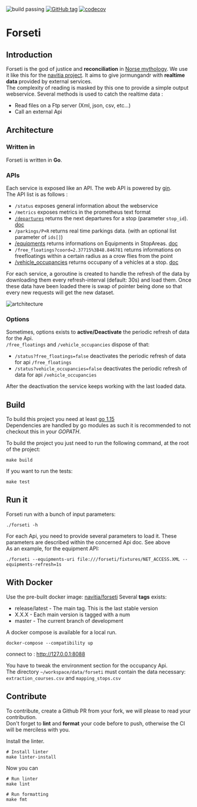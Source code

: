 ![build passing](https://img.shields.io/github/workflow/status/CanalTP/forseti/Create%20and%20publish%20release%20image?logo=github)
[![GitHub tag](https://img.shields.io/github/tag/CanalTP/forseti.svg)](https://github.com/CanalTP/forseti/tag)
[![codecov](https://codecov.io/gh/CanalTP/forseti/branch/master/graph/badge.svg?token=9YFIEZ9ZVM)](https://codecov.io/gh/CanalTP/forseti)

# Forseti

## Introduction

Forseti is the god of justice and **reconciliation** in [Norse mythology](https://en.wikipedia.org/wiki/Forseti).
We use it like this for the [navitia project](https://github.com/CanalTP/navitia). It aims to give jormungandr with **realtime data** provided by external services.<br>
The complexity of reading is masked by this one to provide a simple output webservice. Several methods is used to catch the realtime data :

- Read files on a Ftp server (Xml, json, csv, etc...)
- Call an external Api

## Architecture

### Written in

Forseti is written in **Go**.<br>

### APIs

Each service is exposed like an API. The web API is powered by [gin](https://github.com/gin-gonic/gin).<br>
The API list is as follows :

- `/status` exposes general information about the webservice
- `/metrics` exposes metrics in the prometheus text format
- [`/departures`](https://github.com/canaltp/forseti/blob/master/internal/departures/readme.md) returns the next departures for a stop (parameter `stop_id`). [doc](https://github.com/canaltp/forseti/blob/master/internal/departures/readme.md)
- `/parkings/P+R` returns real time parkings data. (with an optional list parameter of `ids[]`)
- [/equipments](https://github.com/canaltp/forseti/blob/master/internal/equipments/readme.md) returns informations on Equipments in StopAreas. [doc](https://github.com/canaltp/forseti/blob/master/internal/equipments/readme.md)
- `/free_floatings?coord=2.37715%3B48.846781` returns informations on freefloatings  within a certain radius as a crow flies from the point
- [/vehicle_occupancies](https://github.com/canaltp/forseti/blob/master/internal/vehicleoccupancies/readme.md) returns occupany of a vehicles at a stop. [doc](https://github.com/canaltp/forseti/blob/master/internal/vehicleoccupancies/readme.md)

For each service, a goroutine is created to handle the refresh of the data by downloading them every refresh-interval (default: 30s) and load them. Once these data have been loaded there is swap of pointer being done so that every new requests will get the new dataset.

![artchitecture](doc/architecture.png)

### Options

Sometimes, options exists to **active/Deactivate** the periodic refresh of data for the Api.<br>
`/free_floatings` and `/vehicle_occupancies` dispose of that:

- `/status?free_floatings=false` deactivates the periodic refresh of data for api `/free_floatings`
- `/status?vehicle_occupancies=false` deactivates the periodic refresh of data for api `/vehicle_occupancies`

After the deactivation the service keeps working with the last loaded data.

## Build

To build this project you need at least [go 1.15](https://golang.org/dl)<br>
Dependencies are handled by go modules as such it is recommended to not checkout this in your *GOPATH*.

To build the project you just need to run the following command, at the root of the project:

```shell
make build
```

If you want to run the tests:

``` shell
make test
```

## Run it

Forseti run with a bunch of input parameters:

```shell
./forseti -h
```

For each Api, you need to provide several parameters to load it. These parameters are described within the concerned Api doc. See above<br> 
As an example, for the equipment API:

```
./forseti --equipments-uri file:///forseti/fixtures/NET_ACCESS.XML --equipments-refresh=1s
```

## With Docker

Use the pre-built docker image: [navitia/forseti](https://hub.docker.com/r/navitia/forseti)
Several **tags** exists:

- release/latest - The main tag. This is the last stable version
- X.X.X - Each main version is tagged with a num
- master - The current branch of development

A docker compose is available for a local run.<br>

```
docker-compose --compatibility up
```

connect to : http://127.0.0.1:8088<br>

You have to tweak the environment section for the occupancy Api.<br>
The directory `~/workspace/data/forseti` must contain the data necessary: `extraction_courses.csv` and `mapping_stops.csv`

## Contribute

To contribute, create a Github PR from your fork, we will please to read your contribution.<br>
Don't forget to **lint** and **format** your code before to push, otherwise the CI will be merciless with you.<br>

Install the linter.

```shell
# Install linter
make linter-install
```

Now you can

```shell
# Run linter
make lint

# Run formatting
make fmt
```

 
